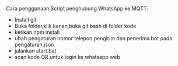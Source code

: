 Cara penggunaan Script penghubung WhatsApp ke MQTT.
- Install git
- Buka folder,klik kanan,buka git bash di folder kode
- ketikan npm install
- ubah pengaturan nomor telepon pengirim dan penerima bot pada pengaturan.json
- jalankan start.bat 
- scan kode QR untuk login ke whatsapp web
